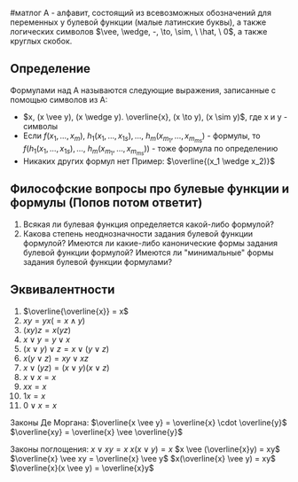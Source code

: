 #матлог 
A - алфавит, состоящий из всевозможных обозначений для переменных у булевой функции (малые латинские буквы), а также логических символов $\vee, \wedge, -, \to, \sim, \ \hat, \ 0$, а также круглых скобок.

## Определение
Формулами над A называются следующие выражения, записанные с помощью символов из A:
- $x, (x \vee y), (x \wedge y). \overline{x}, (x \to y), (x \sim y)$, где x и y - символы
- Если $f(x_1, \dots, x_m), \ h_1(x_1, \dots, x_{1s}), \dots, \ h_m(x_{m_1}, \dots, x_{m_{ms}})$ - формулы, то $f(h_1(x_1, \dots, x_{1s}), \dots, \ h_m(x_{m_1}, \dots, x_{m_{ms}}))$ - тоже формула по определению
- Никаких других формул нет
Пример: $\overline{(x_1 \wedge x_2)}$

## Философские вопросы про булевые функции и формулы (Попов потом ответит)
1) Всякая ли булевая функция определяется какой-либо формулой?
2) Какова степень неоднозначности задания булевой функции формулой? Имеются ли какие-либо канонические формы задания булевой функции формулой? Имеются ли "минимальные" формы задания булевой функции формулами?

## Эквивалентности
1) $\overline{\overline{x}} = x$
2) $xy = yx (= x \wedge y)$
3) $(xy)z = x(yz)$
4) $x \vee y = y \vee x$
5) $(x \vee y) \vee z = x \vee (y \vee z)$
6) $x(y \vee z) = xy \vee xz$
7) $x \vee (yz) = (x \vee y)(x \vee z)$
8) $x \vee x = x$
9) $xx = x$
10) $1x = x$
11) $0 \vee x = x$

Законы Де Моргана:
$\overline{x \vee y} = \overline{x} \cdot \overline{y}$
$\overline{xy} = \overline{x} \vee \overline{y}$

Законы поглощения:
$x \vee xy = x$
$x(x \vee y) = x$
$x \vee (\overline{x}y) = xy$
$\overline{x} \vee xy = \overline{x} \vee y$
$x(\overline{x} \vee y) = xy$
$\overline{x}(x \vee y) = \overline{x}y$